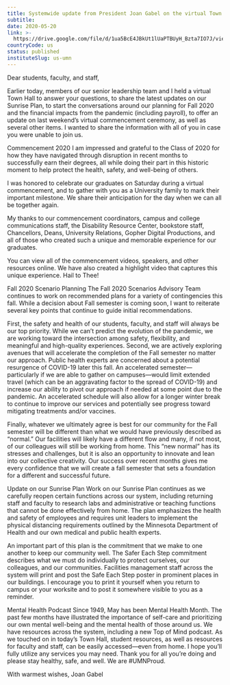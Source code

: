 ```yaml
---
title: Systemwide update from President Joan Gabel on the virtual Town Hall meeting, Sunrise Plan update and Fall 2020 scenario planning
subtitle: 
date: 2020-05-20
link: >-
  https://drive.google.com/file/d/1ua5BcE4JBkUt1lUaPTBUyH_Bzta7IO7J/view
countryCode: us
status: published
instituteSlug: us-umn
---
```

Dear students, faculty, and staff,

Earlier today, members of our senior leadership team and I held a virtual Town Hall to answer your questions, to share the latest updates on our Sunrise Plan, to start the conversations around our planning for Fall 2020 and the financial impacts from the pandemic (including payroll), to offer an update on last weekend’s virtual commencement ceremony, as well as several other items. I wanted to share the information with all of you in case you were unable to join us.

Commencement 2020
I am impressed and grateful to the Class of 2020 for how they have navigated through disruption in recent months to successfully earn their degrees, all while doing their part in this historic moment to help protect the health, safety, and well-being of others.

I was honored to celebrate our graduates on Saturday during a virtual commencement, and to gather with you as a University family to mark their important milestone. We share their anticipation for the day when we can all be together again.

My thanks to our commencement coordinators, campus and college communications staff, the Disability Resource Center, bookstore staff, Chancellors, Deans, University Relations, Gopher Digital Productions, and all of those who created such a unique and memorable experience for our graduates.

You can view all of the commencement videos, speakers, and other resources online. We have also created a highlight video that captures this unique experience. Hail to Thee!

Fall 2020 Scenario Planning
The Fall 2020 Scenarios Advisory Team continues to work on recommended plans for a variety of contingencies this fall. While a decision about Fall semester is coming soon, I want to reiterate several key points that continue to guide initial recommendations.

First, the safety and health of our students, faculty, and staff will always be our top priority. While we can’t predict the evolution of the pandemic, we are working toward the intersection among safety, flexibility, and meaningful and high-quality experiences. Second, we are actively exploring avenues that will accelerate the completion of the Fall semester no matter our approach. Public health experts are concerned about a potential resurgence of COVID-19 later this fall. An accelerated semester—particularly if we are able to gather on campuses—would limit extended travel (which can be an aggravating factor to the spread of COVID-19) and increase our ability to pivot our approach if needed at some point due to the pandemic. An accelerated schedule will also allow for a longer winter break to continue to improve our services and potentially see progress toward mitigating treatments and/or vaccines.

Finally, whatever we ultimately agree is best for our community for the Fall semester will be different than what we would have previously described as “normal.” Our facilities will likely have a different flow and many, if not most, of our colleagues will still be working from home. This “new normal” has its stresses and challenges, but it is also an opportunity to innovate and lean into our collective creativity. Our success over recent months gives me every confidence that we will create a fall semester that sets a foundation for a different and successful future.

Update on our Sunrise Plan
Work on our Sunrise Plan continues as we carefully reopen certain functions across our system, including returning staff and faculty to research labs and administrative or teaching functions that cannot be done effectively from home. The plan emphasizes the health and safety of employees and requires unit leaders to implement the physical distancing requirements outlined by the Minnesota Department of Health and our own medical and public health experts.

An important part of this plan is the commitment that we make to one another to keep our community well. The Safer Each Step commitment describes what we must do individually to protect ourselves, our colleagues, and our communities. Facilities management staff across the system will print and post the Safe Each Step poster in prominent places in our buildings. I encourage you to print it yourself when you return to campus or your worksite and to post it somewhere visible to you as a reminder.

Mental Health Podcast
Since 1949, May has been Mental Health Month. The past few months have illustrated the importance of self-care and prioritizing our own mental well-being and the mental health of those around us. We have resources across the system, including a new Top of Mind podcast. As we touched on in today’s Town Hall, student resources, as well as resources for faculty and staff, can be easily accessed—even from home. I hope you’ll fully utilize any services you may need.
Thank you for all you’re doing and please stay healthy, safe, and well. We are #UMNProud.

With warmest wishes,
Joan Gabel